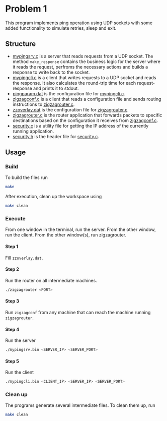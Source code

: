 # Problem 1

This program implements ping operation using UDP sockets with some added functionality to simulate retries, sleep and exit.

## Structure
- [mypingsrv.c](mypingsrv.c) is a server that reads requests from a UDP socket. The method `make_response` contains the business logic for the server where it reads the request, perfroms the necessary actions and builds a response to write back to the socket.
- [mypingcli.c](mypingcli.c) is a client that writes requests to a UDP socket and reads the response. It also calculates the round-trip time for each request-response and prints it to stdout.
- [pingparam.dat](pingparam.dat) is the configuration file for [mypingcli.c](mypingcli.c).
- [zigzagconf.c](zigzagconf.c) is a client that reads a configuration file and sends routing instructions to [zigzagrouter.c](zigzagrouter).
- [zzoverlay.dat](zzoverlay.dat) is the configuration file for [zigzagrouter.c](zigzagrouter.c).
- [zigzagrouter.c](zigzagrouter.c) is the router application that forwards packets to specific destinations based on the configuration it receives from [zigzagconf.c](zigzagconf).
- [security.c](security.c) is a utility file for getting the IP address of the currently running application.
- [security.h](security.h) is the header file for [security.c](security.c).

## Usage
### Build
To build the files run
```sh
make
```
After execution, clean up the workspace using
```sh
make clean
```
### Execute
From one window in the terminal, run the server. From the other window, run the client. From the other window(s), run zigzagrouter.
#### Step 1
Fill `zzoverlay.dat`.
#### Step 2
Run the router on all intermediate machines.
```sh
./zigzagrouter <PORT>
```
#### Step 3
Run `zigzagconf` from any machine that can reach the machine running `zigzagrouter`.
#### Step 4
Run the server
```sh
./mypingsrv.bin <SERVER_IP> <SERVER_PORT>
```
#### Step 5
Run the client
```sh
./mypingcli.bin <CLIENT_IP> <SERVER_IP> <SERVER_PORT>
```
### Clean up
The programs generate several intermediate files. To clean them up, run
```sh
make clean
```
